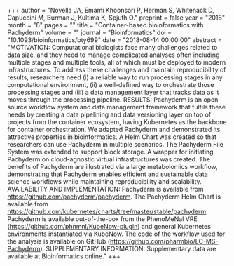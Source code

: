 +++
author = "Novella JA, Emami Khoonsari P, Herman S, Whitenack D, Capuccini M, Burman J, Kultima K, Spjuth O."
preprint = false
year = "2018"
month = "8"
pages = ""
title = "Container-based bioinformatics with Pachyderm"
volume = ""
journal = "Bioinformatics"
doi = "10.1093/bioinformatics/bty699"
date = "2018-08-14 00:00:00"
abstract = "MOTIVATION: Computational biologists face many challenges related to data size, and they need to manage complicated analyses often including multiple stages and multiple tools, all of which must be deployed to modern infrastructures. To address these challenges and maintain reproducibility of results, researchers need (i) a reliable way to run processing stages in any computational environment, (ii) a well-defined way to orchestrate those processing stages and (iii) a data management layer that tracks data as it moves through the processing pipeline. RESULTS: Pachyderm is an open-source workflow system and data management framework that fulfils these needs by creating a data pipelining and data versioning layer on top of projects from the container ecosystem, having Kubernetes as the backbone for container orchestration. We adapted Pachyderm and demonstrated its attractive properties in bioinformatics. A Helm Chart was created so that researchers can use Pachyderm in multiple scenarios. The Pachyderm File System was extended to support block storage. A wrapper for initiating Pachyderm on cloud-agnostic virtual infrastructures was created. The benefits of Pachyderm are illustrated via a large metabolomics workflow, demonstrating that Pachyderm enables efficient and sustainable data science workflows while maintaining reproducibility and scalability. AVAILABILITY AND IMPLEMENTATION: Pachyderm is available from https://github.com/pachyderm/pachyderm. The Pachyderm Helm Chart is available from https://github.com/kubernetes/charts/tree/master/stable/pachyderm. Pachyderm is available out-of-the-box from the PhenoMeNal VRE (https://github.com/phnmnl/KubeNow-plugin) and general Kubernetes environments instantiated via KubeNow. The code of the workflow used for the analysis is available on GitHub (https://github.com/pharmbio/LC-MS-Pachyderm). SUPPLEMENTARY INFORMATION: Supplementary data are available at Bioinformatics online."
+++

